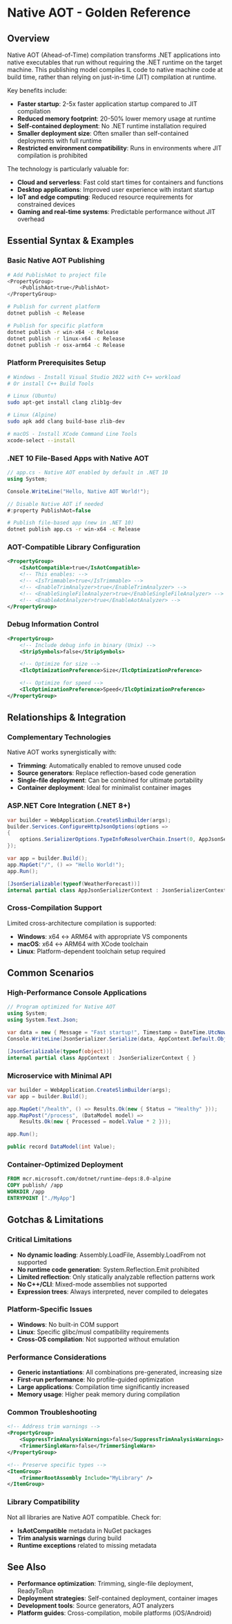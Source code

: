 # Native AOT - Golden Reference

## Overview
Native AOT (Ahead-of-Time) compilation transforms .NET applications into native executables that run without requiring the .NET runtime on the target machine. This publishing model compiles IL code to native machine code at build time, rather than relying on just-in-time (JIT) compilation at runtime.

Key benefits include:
- **Faster startup**: 2-5x faster application startup compared to JIT compilation
- **Reduced memory footprint**: 20-50% lower memory usage at runtime
- **Self-contained deployment**: No .NET runtime installation required
- **Smaller deployment size**: Often smaller than self-contained deployments with full runtime
- **Restricted environment compatibility**: Runs in environments where JIT compilation is prohibited

The technology is particularly valuable for:
- **Cloud and serverless**: Fast cold start times for containers and functions
- **Desktop applications**: Improved user experience with instant startup
- **IoT and edge computing**: Reduced resource requirements for constrained devices
- **Gaming and real-time systems**: Predictable performance without JIT overhead

## Essential Syntax & Examples

### Basic Native AOT Publishing
```bash
# Add PublishAot to project file
<PropertyGroup>
    <PublishAot>true</PublishAot>
</PropertyGroup>

# Publish for current platform
dotnet publish -c Release

# Publish for specific platform
dotnet publish -r win-x64 -c Release
dotnet publish -r linux-x64 -c Release
dotnet publish -r osx-arm64 -c Release
```

### Platform Prerequisites Setup
```bash
# Windows - Install Visual Studio 2022 with C++ workload
# Or install C++ Build Tools

# Linux (Ubuntu)
sudo apt-get install clang zlib1g-dev

# Linux (Alpine)
sudo apk add clang build-base zlib-dev

# macOS - Install XCode Command Line Tools
xcode-select --install
```

### .NET 10 File-Based Apps with Native AOT
```csharp
// app.cs - Native AOT enabled by default in .NET 10
using System;

Console.WriteLine("Hello, Native AOT World!");

// Disable Native AOT if needed
#:property PublishAot=false
```

```bash
# Publish file-based app (new in .NET 10)
dotnet publish app.cs -r win-x64 -c Release
```

### AOT-Compatible Library Configuration
```xml
<PropertyGroup>
    <IsAotCompatible>true</IsAotCompatible>
    <!-- This enables: -->
    <!-- <IsTrimmable>true</IsTrimmable> -->
    <!-- <EnableTrimAnalyzer>true</EnableTrimAnalyzer> -->
    <!-- <EnableSingleFileAnalyzer>true</EnableSingleFileAnalyzer> -->
    <!-- <EnableAotAnalyzer>true</EnableAotAnalyzer> -->
</PropertyGroup>
```

### Debug Information Control
```xml
<PropertyGroup>
    <!-- Include debug info in binary (Unix) -->
    <StripSymbols>false</StripSymbols>

    <!-- Optimize for size -->
    <IlcOptimizationPreference>Size</IlcOptimizationPreference>

    <!-- Optimize for speed -->
    <IlcOptimizationPreference>Speed</IlcOptimizationPreference>
</PropertyGroup>
```

## Relationships & Integration

### Complementary Technologies
Native AOT works synergistically with:
- **Trimming**: Automatically enabled to remove unused code
- **Source generators**: Replace reflection-based code generation
- **Single-file deployment**: Can be combined for ultimate portability
- **Container deployment**: Ideal for minimalist container images

### ASP.NET Core Integration (.NET 8+)
```csharp
var builder = WebApplication.CreateSlimBuilder(args);
builder.Services.ConfigureHttpJsonOptions(options =>
{
    options.SerializerOptions.TypeInfoResolverChain.Insert(0, AppJsonSerializerContext.Default);
});

var app = builder.Build();
app.MapGet("/", () => "Hello World!");
app.Run();

[JsonSerializable(typeof(WeatherForecast))]
internal partial class AppJsonSerializerContext : JsonSerializerContext { }
```

### Cross-Compilation Support
Limited cross-architecture compilation is supported:
- **Windows**: x64 ↔ ARM64 with appropriate VS components
- **macOS**: x64 ↔ ARM64 with XCode toolchain
- **Linux**: Platform-dependent toolchain setup required

## Common Scenarios

### High-Performance Console Applications
```csharp
// Program optimized for Native AOT
using System;
using System.Text.Json;

var data = new { Message = "Fast startup!", Timestamp = DateTime.UtcNow };
Console.WriteLine(JsonSerializer.Serialize(data, AppContext.Default.Object));

[JsonSerializable(typeof(object))]
internal partial class AppContext : JsonSerializerContext { }
```

### Microservice with Minimal API
```csharp
var builder = WebApplication.CreateSlimBuilder(args);
var app = builder.Build();

app.MapGet("/health", () => Results.Ok(new { Status = "Healthy" }));
app.MapPost("/process", (DataModel model) =>
    Results.Ok(new { Processed = model.Value * 2 }));

app.Run();

public record DataModel(int Value);
```

### Container-Optimized Deployment
```dockerfile
FROM mcr.microsoft.com/dotnet/runtime-deps:8.0-alpine
COPY publish/ /app
WORKDIR /app
ENTRYPOINT ["./MyApp"]
```

## Gotchas & Limitations

### Critical Limitations
- **No dynamic loading**: Assembly.LoadFile, Assembly.LoadFrom not supported
- **No runtime code generation**: System.Reflection.Emit prohibited
- **Limited reflection**: Only statically analyzable reflection patterns work
- **No C++/CLI**: Mixed-mode assemblies not supported
- **Expression trees**: Always interpreted, never compiled to delegates

### Platform-Specific Issues
- **Windows**: No built-in COM support
- **Linux**: Specific glibc/musl compatibility requirements
- **Cross-OS compilation**: Not supported without emulation

### Performance Considerations
- **Generic instantiations**: All combinations pre-generated, increasing size
- **First-run performance**: No profile-guided optimization
- **Large applications**: Compilation time significantly increased
- **Memory usage**: Higher peak memory during compilation

### Common Troubleshooting
```xml
<!-- Address trim warnings -->
<PropertyGroup>
    <SuppressTrimAnalysisWarnings>false</SuppressTrimAnalysisWarnings>
    <TrimmerSingleWarn>false</TrimmerSingleWarn>
</PropertyGroup>

<!-- Preserve specific types -->
<ItemGroup>
    <TrimmerRootAssembly Include="MyLibrary" />
</ItemGroup>
```

### Library Compatibility
Not all libraries are Native AOT compatible. Check for:
- **IsAotCompatible** metadata in NuGet packages
- **Trim analysis warnings** during build
- **Runtime exceptions** related to missing metadata

## See Also
- **Performance optimization**: Trimming, single-file deployment, ReadyToRun
- **Deployment strategies**: Self-contained deployment, container images
- **Development tools**: Source generators, AOT analyzers
- **Platform guides**: Cross-compilation, mobile platforms (iOS/Android)
